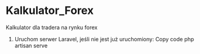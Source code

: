 # Kalkulator_Forex
Kalkulator dla tradera na rynku forex
1.  Uruchom serwer Laravel, jeśli nie jest już uruchomiony:
Copy code
php artisan serve

